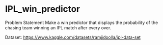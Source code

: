 # IPL_win_predictor

Problem Statement
Make a win predictor that displays the probability of the chasing team winning an IPL match after every over.

Dataset: https://www.kaggle.com/datasets/ramjidoolla/ipl-data-set
